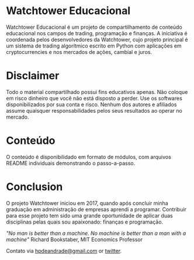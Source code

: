 # Watchtower Educacional
Watchtower Educacional é um projeto de compartilhamento de conteúdo educacional nos campos de trading, programação e finanças. A iniciativa é coordenada pelos desenvolvedores da Watchtower, cujo projeto principal é um sistema de trading algorítmico escrito em Python com aplicações em cryptocurrencies e nos mercados de ações, cambial e juros.

# Disclaimer
Todo o material compartilhado possui fins educativos apenas. Não coloque em risco dinheiro que você não está disposto a perder. Use os softwares disponibilizados por sua conta e risco. Nenhum dos autores e afiliados assume quaisquer responsabilidades pelos seus resultados ao operar no mercado.

# Conteúdo
O conteúdo é disponibilidado em formato de módulos, com arquivos README individuais demonstrando o passo-a-passo.

# Conclusion
O projeto Watchtower iniciou em 2017, quando após concluir minha graduação em administração de empresas aprendi a programar. Contribuir para esse projeto tem sido uma grande oportunidade de aplicar duas disciplinas pelas quais sou apaixonado: finanças e programação.

*"No man is better than a machine. No machine is better than a man with a machine"* 
Richard Bookstaber, MIT Economics Professor

Contato via hpdeandrade@gmail.com or [twitter](https://twitter.com/hpdeandrade).

